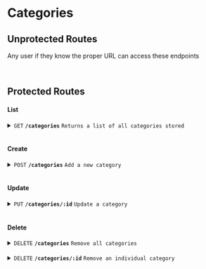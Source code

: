 # Categories

## Unprotected Routes

Any user if they know the proper URL can access these endpoints

<br>

## Protected Routes

#### List

<details>
 <summary><code>GET</code> <code><b>/categories</b></code> <code>Returns a list of all categories stored</code></summary>

##### Security

> | Secured   | Role Required | description             |
> |-----------|---------------|-------------------------|
> | Yes       |  None         |  N/A  |


##### Parameters

> | name      |  type     | data type               | description                                                           |
> |-----------|-----------|-------------------------|-----------------------------------------------------------------------|
> | None      |  required | object (JSON or YAML)   | N/A  |

##### Payload

> | Name      |  type     | data type               | description                                                           |
> |-----------|-----------|-------------------------|-----------------------------------------------------------------------|
> | None      |  required | object (JSON or YAML)   | N/A  |


##### Payload example
> ```json
> 
> ```

##### Responses

> | http code     | content-type                      | response                                                            |
> |---------------|-----------------------------------|---------------------------------------------------------------------|
> | `200`         | `application/json`        | Object containing array of results                                |
> | `404`         | `application/json`                | `{"status":"404", "success": "false", "message": "There are no categories to return"}` |
> | `500`         | `application/json`         | `{"status":"500", "success": "false", "message": "There was a problem with the resource, please try again later"}`                                                                |

##### Example cURL

> ```javascript
>  curl -X GET -H "Content-Type: application/json" -H "Authorization: Bearer eyJhbGciOiJIUzI1NiIsInR5cCI6IkpXVCJ9.eyJ1c2VyIjp7ImlkIjo1Mywicm9sZXMiOiJDdXN0b21lciJ9LCJpYXQiOjE2NzU5NTMyMTcsImV4cCI6MTY3NjAzOTYxN30.e9eWJ31oJAFguo6h-9YMj6fLbDM3xHkM2L_55lsfgCw" -b "cookies.txt" http://localhost:5000/categories
> ```

##### Example Response Package
> ```json
> [{"id":1,"name":"Breakfast","created_at":"2023-02-03T15:26:59.419Z","updated_at":"2023-02-03T15:26:59.419Z"},{"id":2,"name":"Lunch","created_at":"2023-02-03T15:27:04.806Z","updated_at":"2023-02-03T15:27:04.806Z"},{"id":3,"name":"Dinner","created_at":"2023-02-03T15:27:09.835Z","updated_at":"2023-02-03T15:27:09.835Z"},{"id":4,"name":"Snack","created_at":"2023-02-03T15:27:15.062Z","updated_at":"2023-02-03T15:27:15.062Z"},{"id":5,"name":"Drink","created_at":"2023-02-03T15:27:21.465Z","updated_at":"2023-02-03T15:27:21.465Z"},{"id":6,"name":"Vegan","created_at":"2023-02-03T15:27:26.041Z","updated_at":"2023-02-03T15:27:26.041Z"},{"id":7,"name":"Vegetarian","created_at":"2023-02-03T15:27:31.658Z","updated_at":"2023-02-03T15:27:31.658Z"},{"id":9,"name":"Sweets","created_at":"2023-02-03T15:27:45.636Z","updated_at":"2023-02-03T15:27:45.636Z"},{"id":8,"name":"Dairy Free","created_at":"2023-02-03T15:27:39.853Z","updated_at":"2023-02-03T15:27:39.853Z"}]
> ```
</details>

<br>

#### Create

<details>
 <summary><code>POST</code> <code><b>/categories</b></code> <code>Add a new category</code></summary>

##### Security

> | Secured   | Role Required | description             |
> |-----------|---------------|-------------------------|
> | Yes       |  None         |  N/A  |


##### Parameters

> | name      |  type     | data type               | description                                                           |
> |-----------|-----------|-------------------------|-----------------------------------------------------------------------|
> | None      |  required | object (JSON or YAML)   | N/A  |

##### Payload

> | Name      |  type     | data type               | description                                                           |
> |-----------|-----------|-------------------------|-----------------------------------------------------------------------|
> | name      |  required | string   | The name of the category you wish to create  |


##### Payload example
> ```json
> { "name": "Wheat Free" }
> ```

##### Responses

> | http code     | content-type                      | response                                                            |
> |---------------|-----------------------------------|---------------------------------------------------------------------|
> | `200`         | `application/json`        | `{ "status": "200", "success": "true", "message": "Category successfully added"}` |
> | `400`         | `application/json`                | `{"status":"400", "success": "false", "message": "Undefined category name"}` <br> `{"status":"400", "success": "false", "message": "Wrong format for category name"}`|
> | `500`         | `application/json`         | `{"status":"500", "success": "false", "message": "There was a problem with the resource, please try again later"}`                                                                |

##### Example cURL

> ```javascript
>  curl -X POST -H "Content-Type: application/json" -H "Authorization: Bearer eyJhbGciOiJIUzI1NiIsInR5cCI6IkpXVCJ9.eyJ1c2VyIjp7ImlkIjo1Mywicm9sZXMiOiJDdXN0b21lciJ9LCJpYXQiOjE2NzU5NTMyMTcsImV4cCI6MTY3NjAzOTYxN30.e9eWJ31oJAFguo6h-9YMj6fLbDM3xHkM2L_55lsfgCw" -b "cookies.txt" -d @categories.json http://localhost:5000/categories
> ```

##### Example Response Package
> ```json
> {"status":200,"success":true,"message":"Category successfully added"}
> ```
</details>

<br>

#### Update

<details>
 <summary><code>PUT</code> <code><b>/categories/:id</b></code> <code>Update a category</code></summary>

##### Security

> | Secured   | Role Required | description             |
> |-----------|---------------|-------------------------|
> | Yes       |  None         |  N/A  |


##### Parameters

> | name      |  type     | data type               | description                                                           |
> |-----------|-----------|-------------------------|-----------------------------------------------------------------------|
> | id        |  required | Number   | Identifier of the category you wish to update  |

##### Payload

> | Name      |  type     | data type               | description                                                           |
> |-----------|-----------|-------------------------|-----------------------------------------------------------------------|
> | name      |  required | string   | The updated name to set the category to  |


##### Payload example
> ```json
> { "name": "Wheat free" }
> ```

##### Responses

> | http code     | content-type                      | response                                                            |
> |---------------|-----------------------------------|---------------------------------------------------------------------|
> | `200`         | `application/json`        | `{ "status": "200", "success": "true", "message": "Category successfully updated"}` |
> | `400`         | `application/json`                | `{"status":"400", "success": "false", "message": "Undefined category id"}` <br> `{"status":"400", "success": "false", "message": "Undefined category name"}` <br> `{"status":"400", "success": "false", "message": "Wrong format for category name"}`|
> | `500`         | `application/json`         | `{"status":"500", "success": "false", "message": "There was a problem with the resource, please try again later"}`                                                                |

##### Example cURL

> ```javascript
>  curl -X PUT -H "Content-Type: application/json" -H "Authorization: Bearer eyJhbGciOiJIUzI1NiIsInR5cCI6IkpXVCJ9.eyJ1c2VyIjp7ImlkIjo1Mywicm9sZXMiOiJDdXN0b21lciJ9LCJpYXQiOjE2NzU5NTMyMTcsImV4cCI6MTY3NjAzOTYxN30.e9eWJ31oJAFguo6h-9YMj6fLbDM3xHkM2L_55lsfgCw" -b "cookies.txt" -d @categories.json http://localhost:5000/categories/10
> ```

##### Example Response Package
> ```json
> {"status":200,"success":true,"message":"Category successfully updated"}
> ```
</details>

<br>

#### Delete

<details>
 <summary><code>DELETE</code> <code><b>/categories</b></code> <code>Remove all categories</code></summary>

##### Security

> | Secured   | Role Required | description             |
> |-----------|---------------|-------------------------|
> | Yes       |  Admin         |  N/A  |


##### Parameters

> | name      |  type     | data type               | description                                                           |
> |-----------|-----------|-------------------------|-----------------------------------------------------------------------|
> | None      |  required | object (JSON or YAML)   | N/A  |

##### Payload

> | Name      |  type     | data type               | description                                                           |
> |-----------|-----------|-------------------------|-----------------------------------------------------------------------|
> | None      |  required | object (JSON or YAML)   | N/A  |


##### Payload example
> ```json
> 
> ```

##### Responses

> | http code     | content-type                      | response                                                            |
> |---------------|-----------------------------------|---------------------------------------------------------------------|
> | `200`         | `application/json`        | `{ "status": "200", "success": "true", "message": "All categories removed successfully"}` |
> | `404`         | `application/json`                | `{"status":"400", "success": "false", "message": "There are no categories to remove"}`|
> | `500`         | `application/json`         | `{"status":"500", "success": "false", "message": "There was a problem with the resource, please try again later"}`                                                                |

##### Example cURL

> ```javascript
>  curl -X DELETE -H "Content-Type: application/json" -H "Authorization: Bearer eyJhbGciOiJIUzI1NiIsInR5cCI6IkpXVCJ9.eyJ1c2VyIjp7ImlkIjozNCwicm9sZXMiOiJBZG1pbiJ9LCJpYXQiOjE2NzU5NjMwNzUsImV4cCI6MTY3NjA0OTQ3NX0.BL6BRUPtCub_QVhsI-a5fnJbC23CfemNR3aLUxIPJHg" -b "cookies.txt" http://localhost:5000/categories
> ```

##### Example Response Package
> ```json
> {"status":200,"success":true,"message":"All categories removed successfully"}
> ```
</details>

<br>

<details>
 <summary><code>DELETE</code> <code><b>/categories/:id</b></code> <code>Remove an individual category</code></summary>

##### Security

> | Secured   | Role Required | description             |
> |-----------|---------------|-------------------------|
> | Yes       |  None         |  N/A  |


##### Parameters

> | name      |  type     | data type               | description                                                           |
> |-----------|-----------|-------------------------|-----------------------------------------------------------------------|
> | id        |  required | Number   | Identifier of the category you wish to remove  |

##### Payload

> | Name      |  type     | data type               | description                                                           |
> |-----------|-----------|-------------------------|-----------------------------------------------------------------------|
> | None      |  required | object (JSON or YAML)   | N/A  |


##### Payload example
> ```json
> 
> ```

##### Responses

> | http code     | content-type                      | response                                                            |
> |---------------|-----------------------------------|---------------------------------------------------------------------|
> | `200`         | `application/json`        | `{ "status": "200", "success": "true", "message": "Category successfully removed"}` |
> | `400`         | `application/json`                | `{"status":"400", "success": "false", "message": "Undefined category id"}`|
> | `404`         | `application/json`                | `{"status":"404", "success": "false", "message": "No matching category found to be removed"}`|
> | `500`         | `application/json`         | `{"status":"500", "success": "false", "message": "There was a problem with the resource, please try again later"}`                                                                |

##### Example cURL

> ```javascript
>  curl -X DELETE -H "Content-Type: application/json" -H "Authorization: Bearer eyJhbGciOiJIUzI1NiIsInR5cCI6IkpXVCJ9.eyJ1c2VyIjp7ImlkIjozNCwicm9sZXMiOiJBZG1pbiJ9LCJpYXQiOjE2NzU5NjMwNzUsImV4cCI6MTY3NjA0OTQ3NX0.BL6BRUPtCub_QVhsI-a5fnJbC23CfemNR3aLUxIPJHg" -b "cookies.txt" http://localhost:5000/categories/11
> ```

##### Example Response Package
> ```json
> {"status":200,"success":true,"message":"Category successfully removed"}
> ```
</details>

<br>
